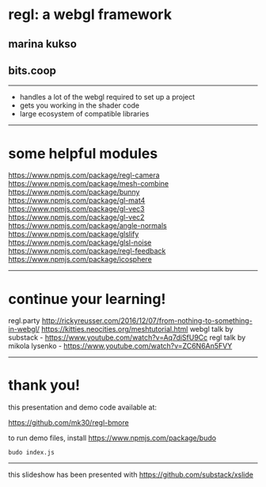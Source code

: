 # regl: a webgl framework

## marina kukso
## bits.coop

---

* handles a lot of the webgl required to set up a project
* gets you working in the shader code
* large ecosystem of compatible libraries

---

# some helpful modules

https://www.npmjs.com/package/regl-camera
https://www.npmjs.com/package/mesh-combine
https://www.npmjs.com/package/bunny
https://www.npmjs.com/package/gl-mat4
https://www.npmjs.com/package/gl-vec3
https://www.npmjs.com/package/gl-vec2
https://www.npmjs.com/package/angle-normals
https://www.npmjs.com/package/glslify
https://www.npmjs.com/package/glsl-noise
https://www.npmjs.com/package/regl-feedback
https://www.npmjs.com/package/icosphere

---

# continue your learning!

regl.party
http://rickyreusser.com/2016/12/07/from-nothing-to-something-in-webgl/
https://kitties.neocities.org/meshtutorial.html
webgl talk by substack - https://www.youtube.com/watch?v=Aq7diSfU9Cc 
regl talk by mikola lysenko - https://www.youtube.com/watch?v=ZC6N6An5FVY

---

# thank you!

this presentation and demo code available at:

https://github.com/mk30/regl-bmore

to run demo files, install https://www.npmjs.com/package/budo

`budo index.js`

---

this slideshow has been presented with https://github.com/substack/xslide
